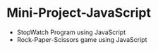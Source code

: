# Mini-Project-JavaScript
- StopWatch Program using JavaScript
- Rock-Paper-Scissors game using JavaScript
